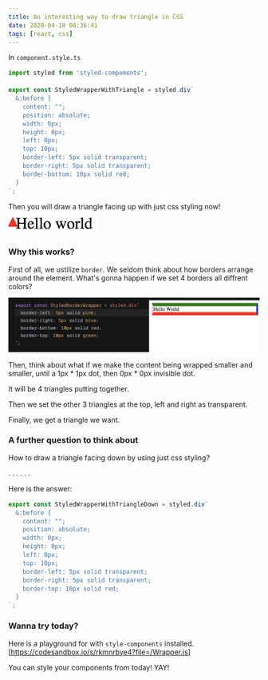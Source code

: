 ```yaml
---
title: An interesting way to draw triangle in CSS
date: 2020-04-10 06:36:41
tags: [react, css]
---
```


In `component.style.ts`

```javascript
import styled from 'styled-compoments';

export const StyledWrapperWithTriangle = styled.div`
  &:before {
    content: "";
    position: absolute;
    width: 0px;
    height: 0px;
    left: 0px;
    top: 10px;
    border-left: 5px solid transparent;
    border-right: 5px solid transparent;
    border-bottom: 10px solid red;
  }
`;
```

Then you will draw a triangle facing up with just css styling now!
![](2020-04-10-draw-triangle-in-css/triangle_hello_world.png)

### Why this works?
First of all, we ustilize `border`. We seldom think about how borders arrange around the element. What's gonna happen if we set 4 borders all diffrent colors?

![](2020-04-10-draw-triangle-in-css/border_with_different_colors.png)

Then, think about what if we make the content being wrapped smaller and smaller, until a 1px * 1px dot, then 0px * 0px invisible dot.

It will be 4 triangles putting together.

Then we set the other 3 triangles at the top, left and right as transparent.

Finally, we get a triangle we want. 

### A further question to think about
How to draw a triangle facing down by using just css styling?

.
.
.
.
.
.

Here is the answer:

```javascript
export const StyledWrapperWithTriangleDown = styled.div`
  &:before {
    content: "";
    position: absolute;
    width: 0px;
    height: 0px;
    left: 0px;
    top: 10px;
    border-left: 5px solid transparent;
    border-right: 5px solid transparent;
    border-top: 10px solid red;
  }
`;
```

### Wanna try today?
Here is a playground for with `style-components` installed. [https://codesandbox.io/s/rkmnrbye4?file=/Wrapper.js]

You can style your components from today! YAY!